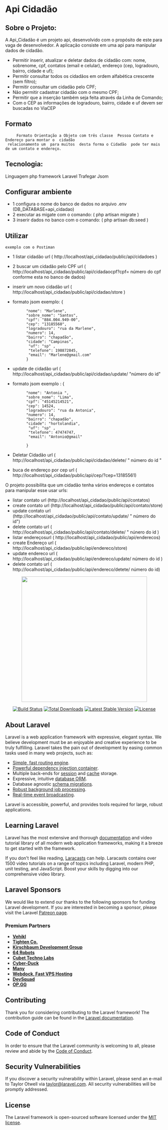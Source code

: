 # Api Cidadão

## Sobre o Projeto:

A Api_Cidadão é um projeto api, desenvolvido com o propósito de este para vaga de desenvolvedor.
A aplicação consiste em uma api para manipular dados de cidadão.


- Permitir inserir, atualizar e deletar dados de cidadão com: nome, sobrenome, cpf, contatos (email e celular), endereço (cep, logradouro, bairro, cidade e uf);
- Permitir consultar todos os cidadãos em ordem alfabética crescente (sem filtro);
- Permitir consultar um cidadão pelo CPF;
- Não permitir cadastrar cidadão com o mesmo CPF;
- Permitir que a inserção também seja feita através da Linha de Comando;
- Com o CEP as informações de logradouro, bairro, cidade e uf devem ser buscadas no ViaCEP

## Formato

         Formato Orientação a Objeto com três classe  Pessoa Contato e Endereço para montar o  cidadão
     relacionamento um  para muitos  desta forma o Cidadão  pode ter mais de um contato e endereço.

## Tecnologia:

Linguagem php framework Laravel
Trafegar Jsom

## Configurar ambiente
 - 1 configura o nome do banco de dados no arquivo .env (DB_DATABASE=api_cidadao)
 - 2 executar as migate com o comando: ( php artisan  migrate )
 - 3 inserir dados no banco com o comando: ( php artisan db:seed )
 
## Utilizar
    exemplo com o Postiman 
-  1 listar cidadão url ( http://localhost/api_cidadao/public/api/cidadoes )
-  2 buscar um cidadão pelo CPF  url (  http://localhost/api_cidadao/public/api/cidadaocpf?cpf= número do cpf conforme esta no banco de dados)     
- inserir um novo cidadão url ( http://localhost/api_cidadao/public/api/cidadao/store )
- formato jsom  exemplo: {
   
            "nome": "Marlene",
            "sobre_nome": "Santos",
            "cpf": "884.004.949-00",             
            "cep": "13185560",
            "logradouro": "rua da Marlene",
            "numero": 14,
            "bairro": "chapadão",
            "cidade": "Campinas",
             "uf": "sp" ,          
             "telefone": 198872845,
             "email": "Marlene@gmail.com"
            }
                
            
- update de cidadão url (  http://localhost/api_cidadao/public/api/cidadao/update/ "número do id"
- formato jsom exemplo : {
   
           
            "nome": "Antonia ",
            "sobre_nome": "Lima",
            "cpf": "45145214521",             
            "cep": 14524,
            "logradouro": "rua da Antonia",
            "numero": 14,
            "bairro": "chapadão",
            "cidade": "hortolandia",
             "uf": "sp" ,          
             "telefone": 47474747,
             "email": "Antonio@gmail"
                                
            }
- Deletar Cidadão url ( http://localhost/api_cidadao/public/api/cidadao/delete/ " número do id "
- buca de endereço por cep  url ( http://localhost/api_cidadao/public/api/cep/?cep=13185561)

 O projeto possibilita que um cidadão tenha vários endereços e contatos para manipular esse  usar urls:
 
 - listar contato url (http://localhost/api_cidadao/public/api/contatos)
 - create contato url (http://localhost/api_cidadao/public/api/contato/store)
 - update contato url (http://localhost/api_cidadao/public/api/contato/update/  " número do id")
 - delete contato url ( http://localhost/api_cidadao/public/api/contato/delete/ " núnero do id )
 - listar endereçosurl  ( http://localhost/api_cidadao/public/api/enderecos)
 - create Endereço url  ( http://localhost/api_cidadao/public/api/endereco/store)
 - update endereco url ( http://localhost/api_cidadao/public/api/endereco/update/ número do id )
 - delete contato url  ( http://localhost/api_cidadao/public/api/endereco/detete/ número do id)
   


        



<p align="center"><a href="https://laravel.com" target="_blank"><img src="https://raw.githubusercontent.com/laravel/art/master/logo-lockup/5%20SVG/2%20CMYK/1%20Full%20Color/laravel-logolockup-cmyk-red.svg" width="400"></a></p>

<p align="center">
<a href="https://travis-ci.org/laravel/framework"><img src="https://travis-ci.org/laravel/framework.svg" alt="Build Status"></a>
<a href="https://packagist.org/packages/laravel/framework"><img src="https://poser.pugx.org/laravel/framework/d/total.svg" alt="Total Downloads"></a>
<a href="https://packagist.org/packages/laravel/framework"><img src="https://poser.pugx.org/laravel/framework/v/stable.svg" alt="Latest Stable Version"></a>
<a href="https://packagist.org/packages/laravel/framework"><img src="https://poser.pugx.org/laravel/framework/license.svg" alt="License"></a>
</p>

## About Laravel

Laravel is a web application framework with expressive, elegant syntax. We believe development must be an enjoyable and creative experience to be truly fulfilling. Laravel takes the pain out of development by easing common tasks used in many web projects, such as:

- [Simple, fast routing engine](https://laravel.com/docs/routing).
- [Powerful dependency injection container](https://laravel.com/docs/container).
- Multiple back-ends for [session](https://laravel.com/docs/session) and [cache](https://laravel.com/docs/cache) storage.
- Expressive, intuitive [database ORM](https://laravel.com/docs/eloquent).
- Database agnostic [schema migrations](https://laravel.com/docs/migrations).
- [Robust background job processing](https://laravel.com/docs/queues).
- [Real-time event broadcasting](https://laravel.com/docs/broadcasting).

Laravel is accessible, powerful, and provides tools required for large, robust applications.

## Learning Laravel

Laravel has the most extensive and thorough [documentation](https://laravel.com/docs) and video tutorial library of all modern web application frameworks, making it a breeze to get started with the framework.

If you don't feel like reading, [Laracasts](https://laracasts.com) can help. Laracasts contains over 1500 video tutorials on a range of topics including Laravel, modern PHP, unit testing, and JavaScript. Boost your skills by digging into our comprehensive video library.

## Laravel Sponsors

We would like to extend our thanks to the following sponsors for funding Laravel development. If you are interested in becoming a sponsor, please visit the Laravel [Patreon page](https://patreon.com/taylorotwell).

### Premium Partners

- **[Vehikl](https://vehikl.com/)**
- **[Tighten Co.](https://tighten.co)**
- **[Kirschbaum Development Group](https://kirschbaumdevelopment.com)**
- **[64 Robots](https://64robots.com)**
- **[Cubet Techno Labs](https://cubettech.com)**
- **[Cyber-Duck](https://cyber-duck.co.uk)**
- **[Many](https://www.many.co.uk)**
- **[Webdock, Fast VPS Hosting](https://www.webdock.io/en)**
- **[DevSquad](https://devsquad.com)**
- **[OP.GG](https://op.gg)**

## Contributing

Thank you for considering contributing to the Laravel framework! The contribution guide can be found in the [Laravel documentation](https://laravel.com/docs/contributions).

## Code of Conduct

In order to ensure that the Laravel community is welcoming to all, please review and abide by the [Code of Conduct](https://laravel.com/docs/contributions#code-of-conduct).

## Security Vulnerabilities

If you discover a security vulnerability within Laravel, please send an e-mail to Taylor Otwell via [taylor@laravel.com](mailto:taylor@laravel.com). All security vulnerabilities will be promptly addressed.

## License

The Laravel framework is open-sourced software licensed under the [MIT license](https://opensource.org/licenses/MIT).
